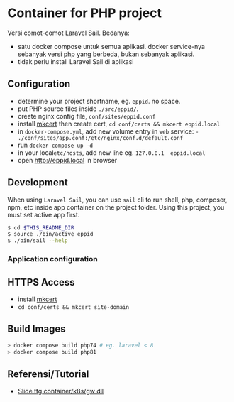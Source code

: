 # Container for PHP project

Versi comot-comot Laravel Sail. Bedanya:

- satu docker compose untuk semua aplikasi. docker service-nya sebanyak versi php yang berbeda, bukan sebanyak aplikasi.
- tidak perlu install Laravel Sail di aplikasi

## Configuration

- determine your project shortname, eg. `eppid`. no space.
- put PHP source files inside `./src/eppid/`.
- create nginx config file, `conf/sites/eppid.conf`
- install [mkcert](https://github.com/FiloSottile/mkcert/releases) then create cert, `cd conf/certs && mkcert eppid.local`
- in `docker-compose.yml`, add new volume entry in `web` service: 
    `- ./conf/sites/app.conf:/etc/nginx/conf.d/default.conf`
- run `docker compose up -d`
- in  your local`etc/hosts`, add new line eg. `127.0.0.1  eppid.local`
- open http://eppid.local in browser

## Development

When using `Laravel Sail`, you can use `sail` cli to run shell, php, composer, npm, etc inside app container on the project folder. Using this project, you must set active app first.

```sh
$ cd $THIS_README_DIR
$ source ./bin/active eppid
$ ./bin/sail --help
```

### Application configuration


## HTTPS Access

- install [mkcert](https://github.com/FiloSottile/mkcert)
- `cd conf/certs && mkcert site-domain`

## Build Images

```sh
> docker compose build php74 # eg. laravel < 8
> docker compose build php81
```

## Referensi/Tutorial

- [Slide ttg container/k8s/gw dll](https://docs.google.com/presentation/d/1vRfMbceoH00sv1bn2de5HNxmliQQiazzoSmD3gSXblE/edit?usp=sharing)
